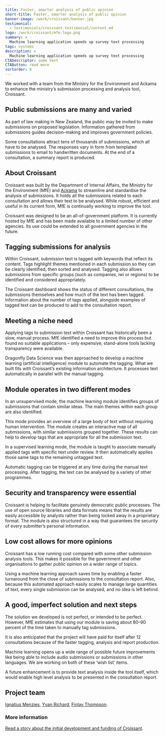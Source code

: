 ```yaml
---
title: Faster, smarter analysis of public opinion
short-title: Faster, smarter analysis of public opinion
banner-image: /work/croissant/banner.jpg
testimonial:
  - testimonials/croissant-testimonial/content.md
logo: /work/croissant/mfe-logo.png
summary: >
  Machine learning application speeds up survey text processing
tags: systems
description: >
  Machine learning application speeds up survey text processing
CTADescriptor: some text
CTAButton: read more
sortorder: 8
---
```


We worked with a team from the Ministry for the Environment and Ackama to
enhance the ministry’s submission processing and analysis tool, Croissant.

<!--more-->

## Public submissions are many and varied

As part of law making in New Zealand, the public may be invited to make
submissions on proposed legislation. Information gathered from submissions
guides decision-making and improves government policies.

Some consultations attract tens of thousands of submissions, which all have to
be analysed. The responses vary in form from templated submissions to email to
handwritten documents. At the end of a consultation, a summary report is produced.

## About Croissant

Croissant was built by the Department of Internal Affairs, the Ministry
for the Environment (MfE) and [Ackama](https://www.ackama.com/) to streamline
and standardise the analysis of submissions. It holds all the submissions
related to each consultation and allows their text to be analysed. While robust,
 efficient and useful in its current form, MfE is continually working to improve
  the tool.

Croissant was designed to be an all-of-government platform. It is currently
hosted by MfE and has been made available to a limited number of other agencies.
 Its use could be extended to all government agencies in the future.

## Tagging submissions for analysis

Within Croissant, submission text is tagged with keywords that reflect its
content. Tags highlight themes mentioned in each submission so they can be
clearly identified, then sorted and analysed. Tagging also allows submissions
from specific groups (such as companies, iwi or regions) to be identified and
considered appropriately.

The Croissant dashboard shows the status of different consultations, the
submissions themselves and how much of the text has been tagged. Information
about the number of tags applied, alongside examples of tagged text can be
produced to add to the consultation report.

## Meeting a niche need

Applying tags to submission text within Croissant has historically been a slow,
 manual process. MfE identified a need to improve this process but found no
 suitable applications – only expensive, stand-alone tools lacking transparency
 were available.

Dragonfly Data Science was then approached to develop a machine learning
(artificial intelligence) module to automate the tagging. What we built fits
with Croissant’s existing information architecture. It processes text
automatically in parallel with the manual tagging.

## Module operates in two different modes

In an unsupervised mode, the machine learning module identifies groups of
submissions that contain similar ideas. The main themes within each group are
also identified.

This mode provides an overview of a large body of text without requiring human
intervention. The module creates an interactive map of all submissions, with
similar submissions grouped together. These results can help to develop tags
that are appropriate for all the submission text.

In a supervised learning mode, the module is taught to associate manually
applied tags with specific text under review. It then automatically applies
those same tags to the remaining untagged text.

Automatic tagging can be triggered at any time during the manual text
processing. After tagging, the text can be analysed by a variety of other
programmes.

## Security and transparency were essential

Croissant is helping to facilitate genuinely democratic public processes. The
use of open source libraries and data formats means that the results are easily
accessible by analysts rather than being locked away in a proprietary format.
The module is also structured in a way that guarantees the security of every
submitter’s personal information.

## Low cost allows for more opinions

Croissant has a low running cost compared with some other submission analysis
tools. This makes it possible for the government and other organisations to
gather public opinion on a wider range of topics.

Using a machine learning approach saves time by enabling a faster turnaround
from the close of submissions to the consultation report. Also, because this
automated approach easily scales to manage large quantities of text, every
single submission can be analysed, and no idea is left behind.

## A good, imperfect solution and next steps

The solution we developed is not perfect, or intended to be perfect. However,
MfE estimates that using our module is saving about 80–90 percent of the time
taken to manually tag submissions.

It is also anticipated that the project will have paid for itself after 12
consultations because of the faster tagging, analysis and report production.

Machine learning opens up a wide range of possible future improvements like
being able to include audio submissions or submissions in other languages. We
are working on both of these ‘wish list’ items.

A future enhancement is to provide text analysis inside the tool itself, which
would enable high level analysis to be presented in the consultation report.

## Project team

[Ignatius Menzies](/people/menzies-ignatius.html),
[Yvan Richard](/people/richard-yvan.html),
[Finlay Thompson](/people/thompson-finlay.html).

### More information

[Read a story about the initial development and funding of Croissant](https://www.digital.govt.nz/showcase/a-recipe-for-cross-agency-innovation-croissant/).
